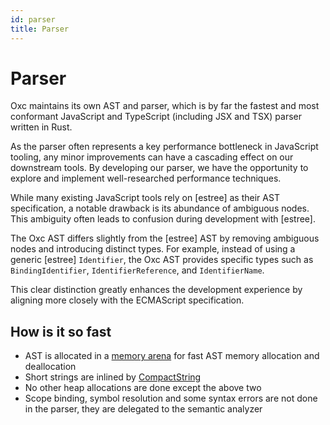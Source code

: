 ```yaml
---
id: parser
title: Parser
---
```


# Parser

Oxc maintains its own AST and parser, which is by far the fastest and most conformant JavaScript and TypeScript (including JSX and TSX) parser written in Rust.

As the parser often represents a key performance bottleneck in JavaScript tooling,
any minor improvements can have a cascading effect on our downstream tools.
By developing our parser, we have the opportunity to explore and implement well-researched performance techniques.

While many existing JavaScript tools rely on [estree] as their AST specification,
a notable drawback is its abundance of ambiguous nodes.
This ambiguity often leads to confusion during development with [estree].

The Oxc AST differs slightly from the [estree] AST by removing ambiguous nodes and introducing distinct types.
For example, instead of using a generic [estree] `Identifier`,
the Oxc AST provides specific types such as `BindingIdentifier`, `IdentifierReference`, and `IdentifierName`.

This clear distinction greatly enhances the development experience by aligning more closely with the ECMAScript specification.

## How is it so fast

- AST is allocated in a [memory arena](https://crates.io/crates/bumpalo) for fast AST memory allocation and deallocation
- Short strings are inlined by [CompactString](https://crates.io/crates/compact_str)
- No other heap allocations are done except the above two
- Scope binding, symbol resolution and some syntax errors are not done in the parser, they are delegated to the semantic analyzer
